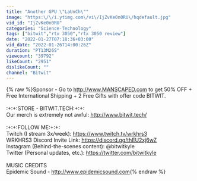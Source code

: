 ```yaml
---
title: "Another GPU \"LaUnCh\""
image: "https:\/\/i.ytimg.com\/vi\/IjZvKe0n0RU\/hqdefault.jpg"
vid_id: "IjZvKe0n0RU"
categories: "Science-Technology"
tags: ["bitwit","rtx 3050","rtx 3050 review"]
date: "2022-01-27T07:18:36+03:00"
vid_date: "2022-01-26T14:00:26Z"
duration: "PT13M26S"
viewcount: "39792"
likeCount: "2951"
dislikeCount: ""
channel: "Bitwit"
---
```

{% raw %}Sponsor - Go to <a rel="nofollow" target="blank" href="http://www.MANSCAPED.com">http://www.MANSCAPED.com</a> to get 50% OFF + Free International Shipping + 2 Free Gifts with offer code BITWIT. <br /><br />:+:+:STORE - BITWIT.TECH:+:+:<br />Our merch is extremely not awful: <a rel="nofollow" target="blank" href="http://www.bitwit.tech/">http://www.bitwit.tech/</a><br /><br />:+:+:FOLLOW ME:+:+:<br />Twitch (I stream 3x/week): <a rel="nofollow" target="blank" href="https://www.twitch.tv/wrkhrs3">https://www.twitch.tv/wrkhrs3</a><br />WRKHRS3 Discord Invite Link: <a rel="nofollow" target="blank" href="https://discord.gg/thEU2xj6wZ">https://discord.gg/thEU2xj6wZ</a><br />Instagram (Behind-the-scenes content): @bitwitkyle<br />Twitter (Personal updates, etc.): <a rel="nofollow" target="blank" href="https://twitter.com/bitwitkyle">https://twitter.com/bitwitkyle</a><br /><br />MUSIC CREDITS<br />Epidemic Sound - <a rel="nofollow" target="blank" href="http://www.epidemicsound.com">http://www.epidemicsound.com</a>{% endraw %}
